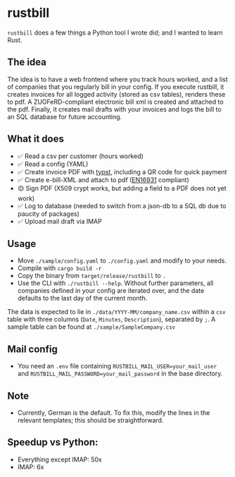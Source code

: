 # rustbill
`rustbill` does a few things a Python tool I wrote did; and I wanted to learn Rust. 

## The idea
The idea is to have a web frontend where you track hours worked, and a list of companies that you regularly bill in your config. If you execute rustbill, it creates invoices for all logged activity (stored as csv tables), renders these to pdf. A ZUGFeRD-compliant electronic bill xml is created and attached to the pdf. Finally, it creates mail drafts with your invoices and logs the bill to an SQL database for future accounting.

## What it does
- ✅ Read a csv per customer (hours worked)
- ✅ Read a config (YAML)
- ✅ Create invoice PDF with [typst](https://typst.app), including a QR code for quick payment
- ✅ Create e-bill-XML and attach to pdf ([EN16931](https://de.wikipedia.org/wiki/ZUGFeRD) compliant)
- 🟡 Sign PDF (X509 crypt works, but adding a field to a PDF does not yet work)
- ✅ Log to database (needed to switch from a json-db to a SQL db due to paucity of packages)
- ✅ Upload mail draft via IMAP

## Usage
- Move `./sample/config.yaml` to `./config.yaml` and modify to your needs.
- Compile with `cargo build -r`
- Copy the binary from `target/release/rustbill` to `.`
- Use the CLI with `./rustbill --help`. Without further parameters, all companies defined in your config are iterated over, and the date defaults to the last day of the current month.

The data is expected to lie in `./data/YYYY-MM/company_name.csv` within a `csv` table with three columns (`Date`, `Minutes`, `Description`), separated by `;`. A sample table can be found at `./sample/SampleCompany.csv`

## Mail config
- You need an `.env` file containing `RUSTBILL_MAIL_USER=your_mail_user` and `RUSTBILL_MAIL_PASSWORD=your_mail_password` in the base directory.

## Note
- Currently, German is the default. To fix this, modify the lines in the relevant templates; this should be straightforward.

## Speedup vs Python:
- Everything except IMAP: 50x
- IMAP: 6x